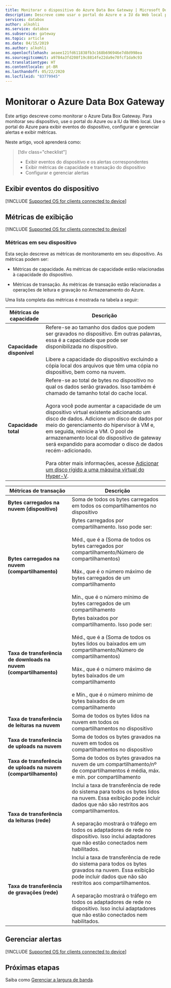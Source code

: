 ```yaml
---
title: Monitorar o dispositivo do Azure Data Box Gateway | Microsoft Docs
description: Descreve como usar o portal do Azure e a IU da Web local para monitorar o Azure Data Box Gateway.
services: databox
author: alkohli
ms.service: databox
ms.subservice: gateway
ms.topic: article
ms.date: 04/15/2019
ms.author: alkohli
ms.openlocfilehash: aeaee121fd611838fb3c168b696946e7d8d998ea
ms.sourcegitcommit: a9784a3fd208f19c8814fe22da9e70fcf1da9c93
ms.translationtype: HT
ms.contentlocale: pt-BR
ms.lasthandoff: 05/22/2020
ms.locfileid: "83779945"
---
```

# <a name="monitor-your-azure-data-box-gateway"></a>Monitorar o Azure Data Box Gateway

Este artigo descreve como monitorar o Azure Data Box Gateway. Para monitorar seu dispositivo, use o portal do Azure ou a IU da Web local. Use o portal do Azure para exibir eventos do dispositivo, configurar e gerenciar alertas e exibir métricas.

Neste artigo, você aprenderá como:

> [!div class="checklist"]
>
> * Exibir eventos do dispositivo e os alertas correspondentes
> * Exibir métricas de capacidade e transação do dispositivo
> * Configurar e gerenciar alertas

## <a name="view-device-events"></a>Exibir eventos do dispositivo

[!INCLUDE [Supported OS for clients connected to device](../../includes/data-box-edge-gateway-view-device-events.md)]

## <a name="view-metrics"></a>Métricas de exibição

[!INCLUDE [Supported OS for clients connected to device](../../includes/data-box-edge-gateway-view-metrics.md)]

### <a name="metrics-on-your-device"></a>Métricas em seu dispositivo

Esta seção descreve as métricas de monitoramento em seu dispositivo. As métricas podem ser:

* Métricas de capacidade. As métricas de capacidade estão relacionadas à capacidade do dispositivo.

* Métricas de transação. As métricas de transação estão relacionadas a operações de leitura e gravação no Armazenamento do Azure.

Uma lista completa das métricas é mostrada na tabela a seguir:

|Métricas de capacidade                     |Descrição  |
|-------------------------------------|-------------|
|**Capacidade disponível**               | Refere-se ao tamanho dos dados que podem ser gravados no dispositivo. Em outras palavras, essa é a capacidade que pode ser disponibilizada no dispositivo. <br></br>Libere a capacidade do dispositivo excluindo a cópia local dos arquivos que têm uma cópia no dispositivo, bem como na nuvem.        |
|**Capacidade total**                   | Refere-se ao total de bytes no dispositivo no qual os dados serão gravados. Isso também é chamado de tamanho total do cache local. <br></br> Agora você pode aumentar a capacidade de um dispositivo virtual existente adicionando um disco de dados. Adicione um disco de dados por meio do gerenciamento do hipervisor à VM e, em seguida, reinicie a VM. O pool de armazenamento local do dispositivo de gateway será expandido para acomodar o disco de dados recém-adicionado. <br></br>Para obter mais informações, acesse [Adicionar um disco rígido a uma máquina virtual do Hyper-V](https://www.youtube.com/watch?v=EWdqUw9tTe4). |

|Métricas de transação              | Descrição         |
|-------------------------------------|---------|
|**Bytes carregados na nuvem (dispositivo)**    | Soma de todos os bytes carregados em todos os compartilhamentos no dispositivo        |
|**Bytes carregados na nuvem (compartilhamento)**     | Bytes carregados por compartilhamento. Isso pode ser: <br></br> Méd., que é a (Soma de todos os bytes carregados por compartilhamento/Número de compartilhamentos)  <br></br>Máx., que é o número máximo de bytes carregados de um compartilhamento <br></br>Mín., que é o número mínimo de bytes carregados de um compartilhamento      |
|**Taxa de transferência de downloads na nuvem (compartilhamento)**| Bytes baixados por compartilhamento. Isso pode ser: <br></br> Méd., que é a (Soma de todos os bytes lidos ou baixados em um compartilhamento/Número de compartilhamentos) <br></br> Máx., que é o número máximo de bytes baixados de um compartilhamento<br></br> e Mín., que é o número mínimo de bytes baixados de um compartilhamento  |
|**Taxa de transferência de leituras na nuvem**            | Soma de todos os bytes lidos na nuvem em todos os compartilhamentos no dispositivo     |
|**Taxa de transferência de uploads na nuvem**          | Soma de todos os bytes gravados na nuvem em todos os compartilhamentos no dispositivo     |
|**Taxa de transferência de uploads na nuvem (compartilhamento)**  | Soma de todos os bytes gravados na nuvem de um compartilhamento/nº de compartilhamentos é média, máx. e mín. por compartilhamento      |
|**Taxa de transferência da leituras (rede)**           | Inclui a taxa de transferência de rede do sistema para todos os bytes lidos na nuvem. Essa exibição pode incluir dados que não são restritos aos compartilhamentos. <br></br>A separação mostrará o tráfego em todos os adaptadores de rede no dispositivo. Isso inclui adaptadores que não estão conectados nem habilitados.      |
|**Taxa de transferência de gravações (rede)**       | Inclui a taxa de transferência de rede do sistema para todos os bytes gravados na nuvem. Essa exibição pode incluir dados que não são restritos aos compartilhamentos. <br></br>A separação mostrará o tráfego em todos os adaptadores de rede no dispositivo. Isso inclui adaptadores que não estão conectados nem habilitados.          |

## <a name="manage-alerts"></a>Gerenciar alertas

[!INCLUDE [Supported OS for clients connected to device](../../includes/data-box-edge-gateway-manage-alerts.md)]

## <a name="next-steps"></a>Próximas etapas

Saiba como [Gerenciar a largura de banda](data-box-gateway-manage-bandwidth-schedules.md).
